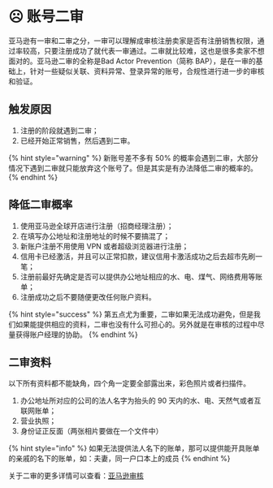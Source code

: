 # ☹️ 账号二审

亚马逊有一审和二审之分，一审可以理解成审核注册卖家是否有注册销售权限，通过率较高，只要注册成功了就代表一审通过。二审就比较难，这也是很多卖家不想面对的。亚马逊二审的全称是Bad Actor Prevention（简称 BAP），是在一审的基础上，针对一些疑似关联、资料异常、登录异常的账号，合规性进行进一步的审核和验证。

## 触发原因

1. 注册的阶段就遇到二审；
2. 已经开始正常销售，然后遇到二审。

{% hint style="warning" %}
新账号差不多有 50% 的概率会遇到二审，大部分情况下遇到二审就只能放弃这个账号了。但是其实是有办法降低二审的概率的。
{% endhint %}

## 降低二审概率

1. 使用亚马逊全球开店进行注册（招商经理注册）；
2. 在填写办公地址和注册地址的时候不要搞混了；
3. 新账户注册不用使用 VPN 或者超级浏览器进行注册；
4. 信用卡已经激活，并且可以正常扣款，建议信用卡激活成功之后去超市先刷一笔；
5. 注册前最好先确定是否可以提供办公地址相应的水、电、煤气、网络费用等账单；
6. 注册成功之后不要随便更改任何账户资料。

{% hint style="success" %}
第五点尤为重要，二审如果无法成功避免，但是我们如果能提供相应的资料，二审也没有什么可担心的。另外就是在审核的过程中尽量获得账户经理的协助。
{% endhint %}

## 二审资料

以下所有资料都不能缺角，四个角一定要全部露出来，彩色照片或者扫描件。

1. 办公地址所对应的公司的法人名字为抬头的 90 天内的水、电、天然气或者互联网账单；
2. 营业执照；
3. 身份证正反面（两张相片要做在一个文件中）

{% hint style="info" %}
如果无法提供法人名下的账单，那可以提供能开具账单的亲戚的名下的账单，如：夫妻，同一户口本上的成员
{% endhint %}

关于二审的更多详情可以查看：[亚马逊审核](zhu-ce-dian-pu/zhang-hu-shen-he.md)
